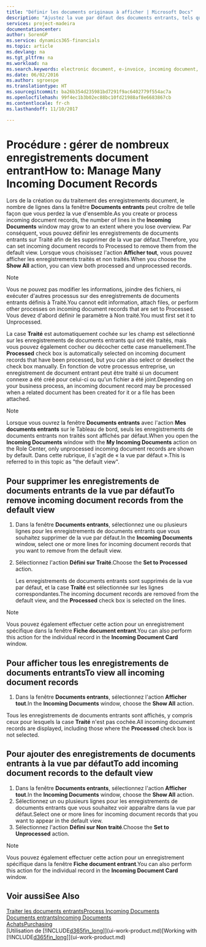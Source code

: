 ```yaml
---
title: "Définir les documents originaux à afficher | Microsoft Docs"
description: "Ajustez la vue par défaut des documents entrants, tels que des factures électroniques, afin d'améliorer votre vue d'ensemble des enregistrements traités et non-traités."
services: project-madeira
documentationcenter: 
author: SorenGP
ms.service: dynamics365-financials
ms.topic: article
ms.devlang: na
ms.tgt_pltfrm: na
ms.workload: na
ms.search.keywords: electronic document, e-invoice, incoming document, OCR, ecommerce, document exchange, import invoice
ms.date: 06/02/2016
ms.author: sgroespe
ms.translationtype: HT
ms.sourcegitcommit: ba26b354d235981bd7291f9ac6402779f554ac7a
ms.openlocfilehash: 99f4ec1b3b02ec88bc10fd21988af8e6683867cb
ms.contentlocale: fr-ch
ms.lasthandoff: 11/10/2017

---
```

# <a name="how-to-manage-many-incoming-document-records"></a><span data-ttu-id="0b21a-103">Procédure : gérer de nombreux enregistrements document entrant</span><span class="sxs-lookup"><span data-stu-id="0b21a-103">How to: Manage Many Incoming Document Records</span></span>
<span data-ttu-id="0b21a-104">Lors de la création ou du traitement des enregistrements document, le nombre de lignes dans la fenêtre **Documents entrants** peut croître de telle façon que vous perdez la vue d'ensemble.</span><span class="sxs-lookup"><span data-stu-id="0b21a-104">As you create or process incoming document records, the number of lines in the **Incoming Documents** window may grow to an extent where you lose overview.</span></span> <span data-ttu-id="0b21a-105">Par conséquent, vous pouvez définir les enregistrements de documents entrants sur Traité afin de les supprimer de la vue par défaut.</span><span class="sxs-lookup"><span data-stu-id="0b21a-105">Therefore, you can set incoming document records to Processed to remove them from the default view.</span></span> <span data-ttu-id="0b21a-106">Lorsque vous choisissez l'action **Afficher tout**, vous pouvez afficher les enregistrements traités et non traités.</span><span class="sxs-lookup"><span data-stu-id="0b21a-106">When you choose the **Show All** action, you can view both processed and unprocessed records.</span></span>

> [!NOTE]  
>   <span data-ttu-id="0b21a-107">Vous ne pouvez pas modifier les informations, joindre des fichiers, ni exécuter d'autres processus sur des enregistrements de documents entrants définis à Traité.</span><span class="sxs-lookup"><span data-stu-id="0b21a-107">You cannot edit information, attach files, or perform other processes on incoming document records that are set to Processed.</span></span> <span data-ttu-id="0b21a-108">Vous devez d'abord définir le paramètre à Non traité.</span><span class="sxs-lookup"><span data-stu-id="0b21a-108">You must first set it to Unprocessed.</span></span>

<span data-ttu-id="0b21a-109">La case **Traité** est automatiquement cochée sur les champ est sélectionné sur les enregistrements de documents entrants qui ont été traités, mais vous pouvez également cocher ou décocher cette case manuellement.</span><span class="sxs-lookup"><span data-stu-id="0b21a-109">The **Processed** check box is automatically selected on incoming document records that have been processed, but you can also select or deselect the check box manually.</span></span> <span data-ttu-id="0b21a-110">En fonction de votre processus entreprise, un enregistrement de document entrant peut être traité si un document connexe a été créé pour celui-ci ou qu'un fichier a été joint.</span><span class="sxs-lookup"><span data-stu-id="0b21a-110">Depending on your business process, an incoming document record may be processed when a related document has been created for it or a file has been attached.</span></span>

> [!NOTE]  
>   <span data-ttu-id="0b21a-111">Lorsque vous ouvrez la fenêtre **Documents entrants** avec l'action **Mes documents entrants** sur le Tableau de bord, seuls les enregistrements de documents entrants non traités sont affichés par défaut.</span><span class="sxs-lookup"><span data-stu-id="0b21a-111">When you open the **Incoming Documents** window with the **My Incoming Documents** action on the Role Center, only unprocessed incoming document records are shown by default.</span></span> <span data-ttu-id="0b21a-112">Dans cette rubrique, il s'agit de « la vue par défaut ».</span><span class="sxs-lookup"><span data-stu-id="0b21a-112">This is referred to in this topic as "the default view".</span></span>

## <a name="to-remove-incoming-document-records-from-the-default-view"></a><span data-ttu-id="0b21a-113">Pour supprimer les enregistrements de documents entrants de la vue par défaut</span><span class="sxs-lookup"><span data-stu-id="0b21a-113">To remove incoming document records from the default view</span></span>
1. <span data-ttu-id="0b21a-114">Dans la fenêtre **Documents entrants**, sélectionnez une ou plusieurs lignes pour les enregistrements de documents entrants que vous souhaitez supprimer de la vue par défaut.</span><span class="sxs-lookup"><span data-stu-id="0b21a-114">In the **Incoming Documents** window, select one or more lines for incoming document records that you want to remove from the default view.</span></span>
2. <span data-ttu-id="0b21a-115">Sélectionnez l'action **Défini sur Traité**.</span><span class="sxs-lookup"><span data-stu-id="0b21a-115">Choose the **Set to Processed** action.</span></span>

    <span data-ttu-id="0b21a-116">Les enregistrements de documents entrants sont supprimés de la vue par défaut, et la case **Traité** est sélectionnée sur les lignes correspondantes.</span><span class="sxs-lookup"><span data-stu-id="0b21a-116">The incoming document records are removed from the default view, and the **Processed** check box is selected on the lines.</span></span>

> [!NOTE]  
>   <span data-ttu-id="0b21a-117">Vous pouvez également effectuer cette action pour un enregistrement spécifique dans la fenêtre **Fiche document entrant**.</span><span class="sxs-lookup"><span data-stu-id="0b21a-117">You can also perform this action for the individual record in the **Incoming Document Card** window.</span></span>

## <a name="to-view-all-incoming-document-records"></a><span data-ttu-id="0b21a-118">Pour afficher tous les enregistrements de documents entrants</span><span class="sxs-lookup"><span data-stu-id="0b21a-118">To view all incoming document records</span></span>
1. <span data-ttu-id="0b21a-119">Dans la fenêtre **Documents entrants**, sélectionnez l'action **Afficher tout**.</span><span class="sxs-lookup"><span data-stu-id="0b21a-119">In the **Incoming Documents** window, choose the **Show All** action.</span></span>

<span data-ttu-id="0b21a-120">Tous les enregistrements de documents entrants sont affichés, y compris ceux pour lesquels la case **Traité** n'est pas cochée.</span><span class="sxs-lookup"><span data-stu-id="0b21a-120">All incoming document records are displayed, including those where the **Processed** check box is not selected.</span></span>

## <a name="to-add-incoming-document-records-to-the-default-view"></a><span data-ttu-id="0b21a-121">Pour ajouter des enregistrements de documents entrants à la vue par défaut</span><span class="sxs-lookup"><span data-stu-id="0b21a-121">To add incoming document records to the default view</span></span>
1. <span data-ttu-id="0b21a-122">Dans la fenêtre **Documents entrants**, sélectionnez l'action **Afficher tout**.</span><span class="sxs-lookup"><span data-stu-id="0b21a-122">In the **Incoming Documents** window, choose the **Show All** action.</span></span>
2. <span data-ttu-id="0b21a-123">Sélectionnez un ou plusieurs lignes pour les enregistrements de documents entrants que vous souhaitez voir apparaître dans la vue par défaut.</span><span class="sxs-lookup"><span data-stu-id="0b21a-123">Select one or more lines for incoming document records that you want to appear in the default view.</span></span>
3. <span data-ttu-id="0b21a-124">Sélectionnez l'action **Défini sur Non traité**.</span><span class="sxs-lookup"><span data-stu-id="0b21a-124">Choose the **Set to Unprocessed** action.</span></span>  

> [!NOTE]  
>   <span data-ttu-id="0b21a-125">Vous pouvez également effectuer cette action pour un enregistrement spécifique dans la fenêtre **Fiche document entrant**.</span><span class="sxs-lookup"><span data-stu-id="0b21a-125">You can also perform this action for the individual record in the **Incoming Document Card** window.</span></span>

## <a name="see-also"></a><span data-ttu-id="0b21a-126">Voir aussi</span><span class="sxs-lookup"><span data-stu-id="0b21a-126">See Also</span></span>
[<span data-ttu-id="0b21a-127">Traiter les documents entrants</span><span class="sxs-lookup"><span data-stu-id="0b21a-127">Process Incoming Documents</span></span>](across-process-income-documents.md)  
[<span data-ttu-id="0b21a-128">Documents entrants</span><span class="sxs-lookup"><span data-stu-id="0b21a-128">Incoming Documents</span></span>](across-income-documents.md)  
[<span data-ttu-id="0b21a-129">Achats</span><span class="sxs-lookup"><span data-stu-id="0b21a-129">Purchasing</span></span>](purchasing-manage-purchasing.md)  
<span data-ttu-id="0b21a-130">[Utilisation de [!INCLUDE[d365fin_long](includes/d365fin_long_md.md)]](ui-work-product.md)</span><span class="sxs-lookup"><span data-stu-id="0b21a-130">[Working with [!INCLUDE[d365fin_long](includes/d365fin_long_md.md)]](ui-work-product.md)</span></span>

